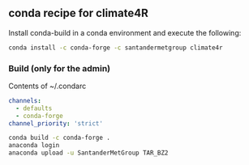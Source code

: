 ## conda recipe for climate4R

Install conda-build in a conda environment and execute the following:

```bash
conda install -c conda-forge -c santandermetgroup climate4r
```

### Build (only for the admin)

Contents of ~/.condarc

```yaml
channels:
  - defaults
  - conda-forge
channel_priority: 'strict'
```

```bash
conda build -c conda-forge .
anaconda login
anaconda upload -u SantanderMetGroup TAR_BZ2
```
